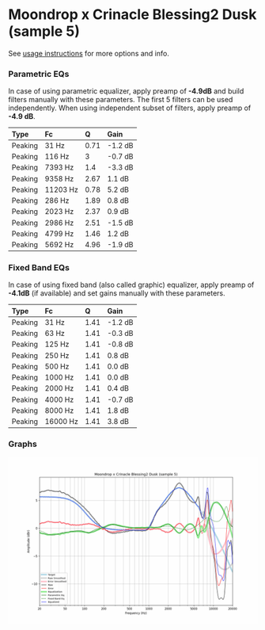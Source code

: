 # Moondrop x Crinacle Blessing2 Dusk (sample 5)
See [usage instructions](https://github.com/jaakkopasanen/AutoEq#usage) for more options and info.

### Parametric EQs
In case of using parametric equalizer, apply preamp of **-4.9dB** and build filters manually
with these parameters. The first 5 filters can be used independently.
When using independent subset of filters, apply preamp of **-4.9 dB**.

| Type    | Fc       |    Q | Gain    |
|:--------|:---------|:-----|:--------|
| Peaking | 31 Hz    | 0.71 | -1.2 dB |
| Peaking | 116 Hz   | 3    | -0.7 dB |
| Peaking | 7393 Hz  | 1.4  | -3.3 dB |
| Peaking | 9358 Hz  | 2.67 | 1.1 dB  |
| Peaking | 11203 Hz | 0.78 | 5.2 dB  |
| Peaking | 286 Hz   | 1.89 | 0.8 dB  |
| Peaking | 2023 Hz  | 2.37 | 0.9 dB  |
| Peaking | 2986 Hz  | 2.51 | -1.5 dB |
| Peaking | 4799 Hz  | 1.46 | 1.2 dB  |
| Peaking | 5692 Hz  | 4.96 | -1.9 dB |

### Fixed Band EQs
In case of using fixed band (also called graphic) equalizer, apply preamp of **-4.1dB**
(if available) and set gains manually with these parameters.

| Type    | Fc       |    Q | Gain    |
|:--------|:---------|:-----|:--------|
| Peaking | 31 Hz    | 1.41 | -1.2 dB |
| Peaking | 63 Hz    | 1.41 | -0.3 dB |
| Peaking | 125 Hz   | 1.41 | -0.8 dB |
| Peaking | 250 Hz   | 1.41 | 0.8 dB  |
| Peaking | 500 Hz   | 1.41 | 0.0 dB  |
| Peaking | 1000 Hz  | 1.41 | 0.0 dB  |
| Peaking | 2000 Hz  | 1.41 | 0.4 dB  |
| Peaking | 4000 Hz  | 1.41 | -0.7 dB |
| Peaking | 8000 Hz  | 1.41 | 1.8 dB  |
| Peaking | 16000 Hz | 1.41 | 3.8 dB  |

### Graphs
![](./Moondrop%20x%20Crinacle%20Blessing2%20Dusk%20(sample%205).png)